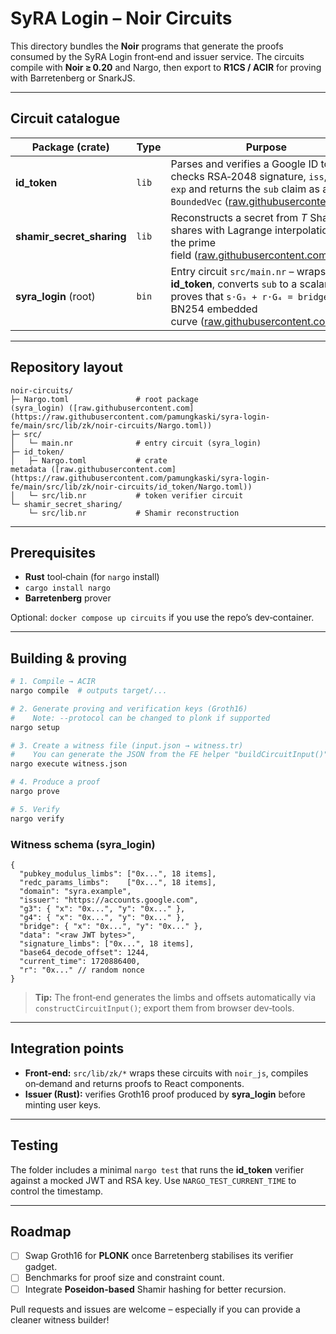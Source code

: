 # SyRA Login – Noir Circuits

This directory bundles the **Noir** programs that generate the proofs consumed by the SyRA Login front‑end and issuer service.  The circuits compile with **Noir ≥ 0.20** and Nargo, then export to **R1CS / ACIR** for proving with Barretenberg or SnarkJS.

---

## Circuit catalogue

| Package (crate)             | Type  | Purpose                                                                                                                                                                                                                                                                                |
| --------------------------- | ----- | -------------------------------------------------------------------------------------------------------------------------------------------------------------------------------------------------------------------------------------------------------------------------------------- |
| **id\_token**               | `lib` | Parses and verifies a Google ID token: checks RSA‑2048 signature, `iss`, `aud`, `exp` and returns the `sub` claim as a `BoundedVec` ([raw.githubusercontent.com](https://raw.githubusercontent.com/pamungkaski/syra-login-fe/main/src/lib/zk/noir-circuits/id_token/src/lib.nr))       |
| **shamir\_secret\_sharing** | `lib` | Reconstructs a secret from *T* Shamir shares with Lagrange interpolation in the prime field ([raw.githubusercontent.com](https://raw.githubusercontent.com/pamungkaski/syra-login-fe/main/src/lib/zk/noir-circuits/shamir_secret_sharing/src/lib.nr))                                  |
| **syra\_login** (root)      | `bin` | Entry circuit `src/main.nr` – wraps **id\_token**, converts `sub` to a scalar, and proves that `s·G₃ + r·G₄ = bridge` on the BN254 embedded curve ([raw.githubusercontent.com](https://raw.githubusercontent.com/pamungkaski/syra-login-fe/main/src/lib/zk/noir-circuits/src/main.nr)) |

---

## Repository layout

```
noir-circuits/
├─ Nargo.toml               # root package (syra_login) ([raw.githubusercontent.com](https://raw.githubusercontent.com/pamungkaski/syra-login-fe/main/src/lib/zk/noir-circuits/Nargo.toml))
├─ src/
│   └─ main.nr              # entry circuit (syra_login)
├─ id_token/
│   ├─ Nargo.toml           # crate metadata ([raw.githubusercontent.com](https://raw.githubusercontent.com/pamungkaski/syra-login-fe/main/src/lib/zk/noir-circuits/id_token/Nargo.toml))
│   └─ src/lib.nr           # token verifier circuit
└─ shamir_secret_sharing/
    └─ src/lib.nr           # Shamir reconstruction
```

---

## Prerequisites

* **Rust** tool‑chain (for `nargo` install)
* `cargo install nargo`
* **Barretenberg** prover

Optional: `docker compose up circuits` if you use the repo’s dev‑container.

---

## Building & proving

```bash
# 1. Compile → ACIR
nargo compile  # outputs target/...

# 2. Generate proving and verification keys (Groth16)
#    Note: --protocol can be changed to plonk if supported
nargo setup

# 3. Create a witness file (input.json → witness.tr)
#    You can generate the JSON from the FE helper "buildCircuitInput()"
nargo execute witness.json

# 4. Produce a proof
nargo prove

# 5. Verify
nargo verify
```

### Witness schema (syra\_login)

```jsonc
{
  "pubkey_modulus_limbs": ["0x...", 18 items],
  "redc_params_limbs":    ["0x...", 18 items],
  "domain": "syra.example",
  "issuer": "https://accounts.google.com",
  "g3": { "x": "0x...", "y": "0x..." },
  "g4": { "x": "0x...", "y": "0x..." },
  "bridge": { "x": "0x...", "y": "0x..." },
  "data": "<raw JWT bytes>",
  "signature_limbs": ["0x...", 18 items],
  "base64_decode_offset": 1244,
  "current_time": 1720886400,
  "r": "0x..." // random nonce
}
```

> **Tip:** The front‑end generates the limbs and offsets automatically via `constructCircuitInput()`; export them from browser dev‑tools.

---

## Integration points

* **Front‑end:** `src/lib/zk/*` wraps these circuits with `noir_js`, compiles on‑demand and returns proofs to React components.
* **Issuer (Rust):** verifies Groth16 proof produced by **syra\_login** before minting user keys.

---

## Testing

The folder includes a minimal `nargo test` that runs the **id\_token** verifier against a mocked JWT and RSA key.  Use `NARGO_TEST_CURRENT_TIME` to control the timestamp.

---

## Roadmap

* [ ] Swap Groth16 for **PLONK** once Barretenberg stabilises its verifier gadget.
* [ ] Benchmarks for proof size and constraint count.
* [ ] Integrate **Poseidon‑based** Shamir hashing for better recursion.

Pull requests and issues are welcome – especially if you can provide a cleaner witness builder!

